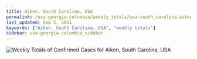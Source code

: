 ```yaml
---
title: Aiken, South Carolina, USA
permalink: /usa-georgia-columbia/weekly_totals/usa-south_carolina-aiken-weekly_totals.html
last_updated: Sep 5, 2021
keywords: ["Aiken, South Carolina, USA", "weekly totals"]
sidebar: usa-georgia-columbia_sidebar
---
```


![Weekly Totals of Confirmed Cases for Aiken, South Carolina, USA](/covid_tracker/images/graphs/usa-south_carolina-aiken-weekly_totals_graph.png)
